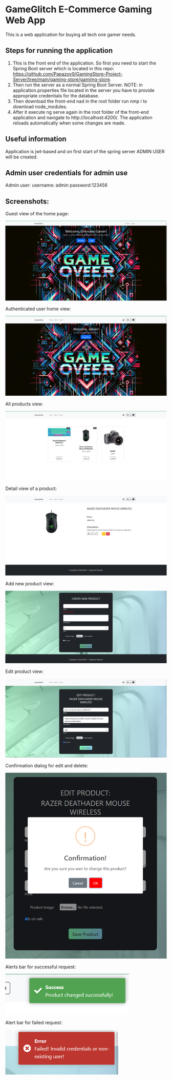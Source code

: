# GameGlitch E-Commerce Gaming Web App
This is a web application for buying all tech one gamer needs.

## Steps for running the application

1. This is the front end of the application. So first you need to start the Spring Boot server which is located in this 
repo: https://github.com/Papazov9/GamingStore-Project-Server/tree/main/gaming-store/gamimg-store. 
2. Then run the server as a normal Spring Boot Server. NOTE: in application.properties file located in the server you have to provide appropriate credentials for the database.
3. Then download the front-end nad in the root folder run nmp i to download node_modules. 
4. After it execute ng serve again in the root folder of the front-end application and navigate to http://localhost:4200/. The application reloads automatically when some changes are made. 

## Useful information
Application is jwt-based and on first start of the spring server ADMIN USER will be created.

## Admin user credentials for admin use
Admin user:
username: admin
password:123456

## Screenshots:
Guest view of the home page:

![alt text](./imagesRead/home-guest.png)

Authenticated user home view:

![alt text](/imagesRead/home-auth.png)

All products view:

![alt text](/imagesRead/all-products.png)

Detail view of a product:

![alt text](/imagesRead/detailed.png)

Add new product view:

![alt text](/imagesRead/add-product.png)

Edit product view: 

![alt text](/imagesRead/edit-product.png)

Confirmation dialog for edit and delete:

![alt text](/imagesRead/confirmDialog.png)

Alerts bar for successful request:

![alt text](/imagesRead/success.png)

Alert bar for failed request:

![alt text](/imagesRead/failed.png)
